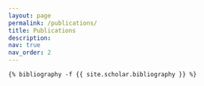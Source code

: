 ```yaml
---
layout: page
permalink: /publications/
title: Publications
description:
nav: true
nav_order: 2
---
```

<!-- _pages/publications.md -->
<div class="publications">

    {% bibliography -f {{ site.scholar.bibliography }} %}

</div>
